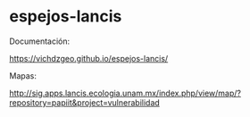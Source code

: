 # espejos-lancis

Documentación: 

https://vichdzgeo.github.io/espejos-lancis/


Mapas:

http://sig.apps.lancis.ecologia.unam.mx/index.php/view/map/?repository=papiit&project=vulnerabilidad

